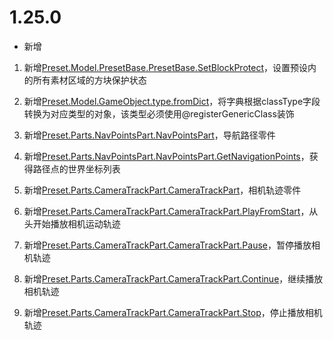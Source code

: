 # 1.25.0

- 新增

1. 新增[Preset.Model.PresetBase.PresetBase.SetBlockProtect](../预设对象/预设/预设基类PresetBase.md#setblockprotect)，设置预设内的所有素材区域的方块保护状态<!--by xgb-->

1. 新增[Preset.Model.GameObject.type.fromDict](../预设对象/通用/游戏对象GameObject.md#fromdict)，将字典根据classType字段转换为对应类型的对象，该类型必须使用@registerGenericClass装饰<!--by xgb-->

1. 新增[Preset.Parts.NavPointsPart.NavPointsPart](../预设对象/零件/导航路径零件NavPointsPart.md#__init__)，导航路径零件<!--by panlei-->

1. 新增[Preset.Parts.NavPointsPart.NavPointsPart.GetNavigationPoints](../预设对象/零件/导航路径零件NavPointsPart.md#getnavigationpoints)，获得路径点的世界坐标列表<!--by panlei-->

1. 新增[Preset.Parts.CameraTrackPart.CameraTrackPart](../预设对象/零件/相机轨迹CameraTrackPart.md#__init__)，相机轨迹零件<!--by panlei-->

1. 新增[Preset.Parts.CameraTrackPart.CameraTrackPart.PlayFromStart](../预设对象/零件/相机轨迹CameraTrackPart.md#playfromstart)，从头开始播放相机运动轨迹<!--by panlei-->

1. 新增[Preset.Parts.CameraTrackPart.CameraTrackPart.Pause](../预设对象/零件/相机轨迹CameraTrackPart.md#pause)，暂停播放相机轨迹<!--by panlei-->

1. 新增[Preset.Parts.CameraTrackPart.CameraTrackPart.Continue](../预设对象/零件/相机轨迹CameraTrackPart.md#continue)，继续播放相机轨迹<!--by panlei-->

1. 新增[Preset.Parts.CameraTrackPart.CameraTrackPart.Stop](../预设对象/零件/相机轨迹CameraTrackPart.md#stop)，停止播放相机轨迹<!--by panlei-->

